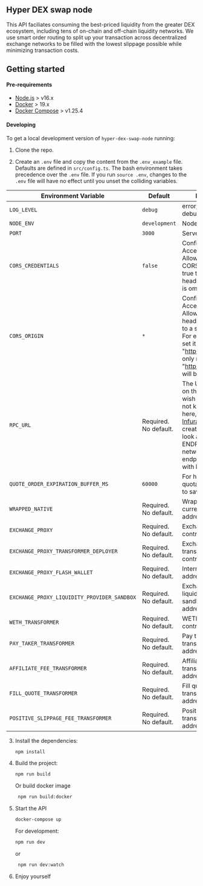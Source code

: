 ## Hyper DEX swap node

This API faciliates consuming the best-priced liquidity from the greater DEX ecosystem, including tens of on-chain and
off-chain liquidity networks. We use smart order routing to split up your transaction across decentralized exchange
networks to be filled with the lowest slippage possible while minimizing transaction costs.

## Getting started

#### Pre-requirements

- [Node.js](https://nodejs.org/en/download/) > v16.x
- [Docker](https://www.docker.com/products/docker-desktop) > 19.x
- [Docker Compose](https://docs.docker.com/compose/install/) > v1.25.4

#### Developing

To get a local development version of `hyper-dex-swap-node` running:

1. Clone the repo.

2. Create an `.env` file and copy the content from the `.env_example` file. Defaults are defined in `src/config.ts`. The
   bash environment takes precedence over the `.env` file. If you run `source .env`, changes to the `.env` file will
   have no effect until you unset the colliding variables.

| Environment Variable                        | Default               | Description                                                                                                                                                                                                                                         |
|---------------------------------------------|-----------------------|-----------------------------------------------------------------------------------------------------------------------------------------------------------------------------------------------------------------------------------------------------|
| `LOG_LEVEL`                                 | `debug`               | error, warn, info, debug                                                                                                                                                                                                                            |
| `NODE_ENV`                                  | `development`         | Node environment.                                                                                                                                                                                                                                   |
| `PORT`                                      | `3000`                | Server listen port.                                                                                                                                                                                                                                 |
| `CORS_CREDENTIALS`                          | `false`               | Configures the Access-Control-Allow-Credentials CORS header. Set to true to pass the header, otherwise it is omitted.                                                                                                                               |
| `CORS_ORIGIN`                               | `*`                   | Configures the Access-Control-Allow-Origin CORS header. If set origin to a specific origin. For example if you set it to "http://example.com" only requests from "http://example.com" will be allowed.                                              |
| `RPC_URL`                                   | Required. No default. | The URL to a node on the network you wish to use. If you do not know what to put here, get a free [Infura account](https://infura.io/), create a project, and look at KEYS > ENDPOINTS for your network. Use the endpoint that starts with https:// |
| `QUOTE_ORDER_EXPIRATION_BUFFER_MS`          | `60000`               | For how long the quota will be saved, to save requests.                                                                                                                                                                                             |
| `WRAPPED_NATIVE`                            | Required. No default. | Wrapped native currency token address.                                                                                                                                                                                                              |
| `EXCHANGE_PROXY`                            | Required. No default. | Exchange proxy contract address.                                                                                                                                                                                                                    |
| `EXCHANGE_PROXY_TRANSFORMER_DEPLOYER`       | Required. No default. | Exchange proxy transformer deployer contract address.                                                                                                                                                                                               |
| `EXCHANGE_PROXY_FLASH_WALLET`               | Required. No default. | Internal flash wallet address.                                                                                                                                                                                                                      |
| `EXCHANGE_PROXY_LIQUIDITY_PROVIDER_SANDBOX` | Required. No default. | Exchange proxy liquidity provider sandbox contract address.                                                                                                                                                                                         |
| `WETH_TRANSFORMER`                          | Required. No default. | WETH transformer contract address.                                                                                                                                                                                                                  |
| `PAY_TAKER_TRANSFORMER`                     | Required. No default. | Pay taker transformer contract address.                                                                                                                                                                                                             |
| `AFFILIATE_FEE_TRANSFORMER`                 | Required. No default. | Affiliate fee transformer contract address.                                                                                                                                                                                                         |
| `FILL_QUOTE_TRANSFORMER`                    | Required. No default. | Fill quote transformer contract address.                                                                                                                                                                                                            |
| `POSITIVE_SLIPPAGE_FEE_TRANSFORMER`         | Required. No default. | Positive slippage fee transformer contract address.                                                                                                                                                                                                 |

3. Install the dependencies:

    ```sh
    npm install
    ```

4. Build the project:

    ```sh
    npm run build
    ```
   
   Or build docker image

   ```sh
    npm run build:docker
    ```

6. Start the API

    ```sh
    docker-compose up
    ```

   For development:

    ```sh
    npm run dev
    ```
   or
   ```sh
    npm run dev:watch
    ```

7. Enjoy yourself

